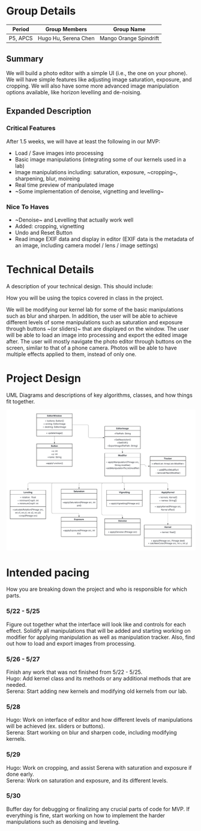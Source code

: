 # Group Details

| Period | Group Members | Group Name |
| --- | ---- | --- |
| P5, APCS | Hugo Hu, Serena Chen | Mango Orange Spindrift | 

## Summary

We will build a photo editor with a simple UI (i.e., the one on your phone). We will have simple features like
adjusting image saturation, exposure, and cropping. We will also have some more advanced image manipulation
options available, like horizon levelling and de-noising.

## Expanded Description

### Critical Features

After 1.5 weeks, we will have at least the following in our MVP:

- Load / Save images into processing
- Basic image manipulations (integrating some of our kernels used in a lab)
- Image manipulations including: saturation, exposure, ~cropping~, sharpening, blur, moireing
- Real time preview of manipulated image
- ~Some implementation of denoise, vignetting and levelling~

### Nice To Haves

- ~Denoise~ and Levelling that actually work well
- Added: cropping, vignetting
- Undo and Reset Button
- Read image EXIF data and display in editor (EXIF data is the metadata of an image, including camera model / lens / image settings)


# Technical Details

A description of your technical design. This should include:

How you will be using the topics covered in class in the project.

We will be modifying our kernel lab for some of the basic manipulations such as blur and sharpen. In addition, the user will be able to achieve different levels of some manipulations such as saturation and exposure through buttons ~(or sliders)~ that are displayed on the window. The user will be able to load an image into processing and export the edited image after. The user will mostly navigate the photo editor through buttons on the screen, similar to that of a phone camera. Photos will be able to have multiple effects applied to them, instead of only one.

# Project Design

UML Diagrams and descriptions of key algorithms, classes, and how things fit together.

![UML Diagram](/images/UMLClass.png)

# Intended pacing

How you are breaking down the project and who is responsible for which parts.

### 5/22 - 5/25 ###
Figure out together what the interface will look like and controls for each effect. Solidify all manipulations that will be added and starting working on modifier for applying manipulation as well as manipulation tracker.
Also, find out how to load and export images from processing. 

### 5/26 - 5/27 ###
Finish any work that was not finished from 5/22 - 5/25.  
Hugo: Add kernel class and its methods or any additional methods that are needed.  
Serena: Start adding new kernels and modifying old kernels from our lab.

### 5/28 ###
Hugo: Work on interface of editor and how different levels of manipulations will be achieved (ex. sliders or buttons).  
Serena: Start working on blur and sharpen code, including modifying kernels.

### 5/29 ###
Hugo: Work on cropping, and assist Serena with saturation and exposure if done early.  
Serena: Work on saturation and exposure, and its different levels.

### 5/30 ###
Buffer day for debugging or finalizing any crucial parts of code for MVP. If everything is fine, start working on how to implement the harder manipulations such as denoising and leveling.

